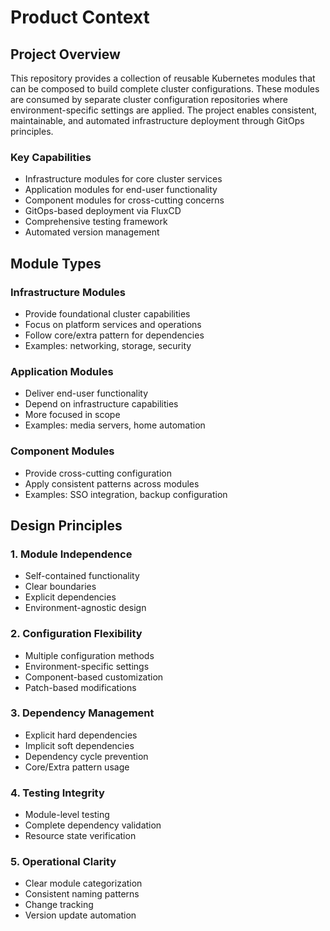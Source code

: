 # Product Context

## Project Overview

This repository provides a collection of reusable Kubernetes modules that can be composed to build complete cluster configurations. These modules are consumed by separate cluster configuration repositories where environment-specific settings are applied. The project enables consistent, maintainable, and automated infrastructure deployment through GitOps principles.

### Key Capabilities

- Infrastructure modules for core cluster services
- Application modules for end-user functionality
- Component modules for cross-cutting concerns
- GitOps-based deployment via FluxCD
- Comprehensive testing framework
- Automated version management

## Module Types

### Infrastructure Modules

- Provide foundational cluster capabilities
- Focus on platform services and operations
- Follow core/extra pattern for dependencies
- Examples: networking, storage, security

### Application Modules

- Deliver end-user functionality
- Depend on infrastructure capabilities
- More focused in scope
- Examples: media servers, home automation

### Component Modules

- Provide cross-cutting configuration
- Apply consistent patterns across modules
- Examples: SSO integration, backup configuration

## Design Principles

### 1. Module Independence

- Self-contained functionality
- Clear boundaries
- Explicit dependencies
- Environment-agnostic design

### 2. Configuration Flexibility

- Multiple configuration methods
- Environment-specific settings
- Component-based customization
- Patch-based modifications

### 3. Dependency Management

- Explicit hard dependencies
- Implicit soft dependencies
- Dependency cycle prevention
- Core/Extra pattern usage

### 4. Testing Integrity

- Module-level testing
- Complete dependency validation
- Resource state verification

### 5. Operational Clarity

- Clear module categorization
- Consistent naming patterns
- Change tracking
- Version update automation
